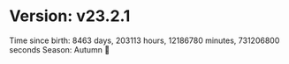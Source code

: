 # Version: v23.2.1
Time since birth: 8463 days, 203113 hours, 12186780 minutes, 731206800 seconds
Season: Autumn 🍁

